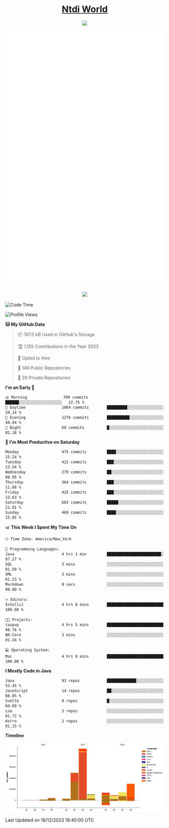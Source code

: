 <h1 align="center"><a href="https://www.ntdi.world">Ntdi World</a></h1>
<p align="center">
  <a href="https://github.com/n-tdi"><img src="https://readme-typing-svg.herokuapp.com?lines=FullStack+Developer;Web+Developer;Open-Source+Enthusiast;Java+Developer;Spigot-API%20Developer;&center=true&width=500&height=50"></a>
</p>

<div align="center">
  <img src="/github-metrics.svg"></img>
  
  <img src="https://komarev.com/ghpvc/?username=n-tdi&color=green"></img>
</div>

<!-- May use later.. idk -->
<!-- <a href="http://www.github.com/n-tdi"><img src="https://github-readme-stats.vercel.app/api?username=n-tdi&show_icons=true&hide=&count_private=true&title_color=0891b2&text_color=ffffff&icon_color=0891b2&bg_color=1c1917&hide_border=true&show_icons=true" alt="n-tdi's GitHub stats" /></a> -->

<!--START_SECTION:waka-->
![Code Time](http://img.shields.io/badge/Code%20Time-305%20hrs%204%20mins-blue)

![Profile Views](http://img.shields.io/badge/Profile%20Views-0-blue)

**🐱 My GitHub Data** 

> 📦 197.0 kB Used in GitHub's Storage 
 > 
> 🏆 1,155 Contributions in the Year 2023
 > 
> 💼 Opted to Hire
 > 
> 📜 149 Public Repositories 
 > 
> 🔑 29 Private Repositories 
 > 
**I'm an Early 🐤** 

```text
🌞 Morning                709 commits         ██████░░░░░░░░░░░░░░░░░░░   22.75 % 
🌆 Daytime                1064 commits        █████████░░░░░░░░░░░░░░░░   34.14 % 
🌃 Evening                1276 commits        ██████████░░░░░░░░░░░░░░░   40.94 % 
🌙 Night                  68 commits          █░░░░░░░░░░░░░░░░░░░░░░░░   02.18 % 
```
📅 **I'm Most Productive on Saturday** 

```text
Monday                   475 commits         ████░░░░░░░░░░░░░░░░░░░░░   15.24 % 
Tuesday                  422 commits         ███░░░░░░░░░░░░░░░░░░░░░░   13.54 % 
Wednesday                279 commits         ██░░░░░░░░░░░░░░░░░░░░░░░   08.95 % 
Thursday                 364 commits         ███░░░░░░░░░░░░░░░░░░░░░░   11.68 % 
Friday                   425 commits         ███░░░░░░░░░░░░░░░░░░░░░░   13.63 % 
Saturday                 683 commits         █████░░░░░░░░░░░░░░░░░░░░   21.91 % 
Sunday                   469 commits         ████░░░░░░░░░░░░░░░░░░░░░   15.05 % 
```


📊 **This Week I Spent My Time On** 

```text
🕑︎ Time Zone: America/New_York

💬 Programming Languages: 
Java                     4 hrs 1 min         ████████████████████████░   97.27 % 
SQL                      3 mins              ░░░░░░░░░░░░░░░░░░░░░░░░░   01.50 % 
XML                      3 mins              ░░░░░░░░░░░░░░░░░░░░░░░░░   01.23 % 
Markdown                 0 secs              ░░░░░░░░░░░░░░░░░░░░░░░░░   00.00 % 

🔥 Editors: 
IntelliJ                 4 hrs 8 mins        █████████████████████████   100.00 % 

🐱‍💻 Projects: 
tazpvp                   4 hrs 5 mins        █████████████████████████   98.76 % 
NR-Core                  3 mins              ░░░░░░░░░░░░░░░░░░░░░░░░░   01.24 % 

💻 Operating System: 
Mac                      4 hrs 8 mins        █████████████████████████   100.00 % 
```

**I Mostly Code in Java** 

```text
Java                     93 repos            █████████████░░░░░░░░░░░░   53.45 % 
JavaScript               14 repos            ██░░░░░░░░░░░░░░░░░░░░░░░   08.05 % 
Svelte                   8 repos             █░░░░░░░░░░░░░░░░░░░░░░░░   04.60 % 
Lua                      3 repos             ░░░░░░░░░░░░░░░░░░░░░░░░░   01.72 % 
Astro                    2 repos             ░░░░░░░░░░░░░░░░░░░░░░░░░   01.15 % 
```



**Timeline**

![Lines of Code chart](https://raw.githubusercontent.com/n-tdi/n-tdi/main/assets/bar_graph.png)


 Last Updated on 18/12/2023 18:40:00 UTC
<!--END_SECTION:waka-->
